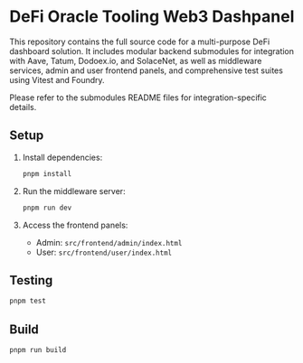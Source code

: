 # DeFi Oracle Tooling Web3 Dashpanel

This repository contains the full source code for a multi-purpose DeFi dashboard
solution. It includes modular backend submodules for integration with Aave,
Tatum, Dodoex.io, and SolaceNet, as well as middleware services, admin and user
frontend panels, and comprehensive test suites using Vitest and Foundry.

Please refer to the submodules README files for integration-specific details.

## Setup

1. Install dependencies:
   ```bash
   pnpm install
   ```

2. Run the middleware server:
   ```bash
   pnpm run dev
   ```

3. Access the frontend panels:
   - Admin: `src/frontend/admin/index.html`
   - User: `src/frontend/user/index.html`

## Testing

```bash
pnpm test
```

## Build

```bash
pnpm run build
```